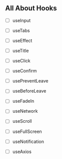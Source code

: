 ## All About Hooks

- [ ] useInput
- [ ] useTabs
- [ ] useEffect
- [ ] useTitle
- [ ] useClick
- [ ] useConfirm
- [ ] usePreventLeave
- [ ] useBeforeLeave
- [ ] useFadeIn
- [ ] useNetwork
- [ ] useScroll
- [ ] useFullScreen
- [ ] useNotification
- [ ] useAxios

